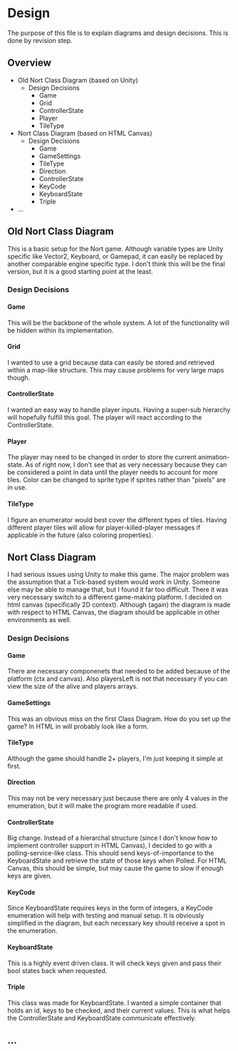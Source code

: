 # Design
The purpose of this file is to explain diagrams and design decisions. This is done by revision step.

## Overview
- Old Nort Class Diagram (based on Unity)
    - Design Decisions
        - Game
        - Grid
        - ControllerState
        - Player
        - TileType
- Nort Class Diagram (based on HTML Canvas)
    - Design Decisions
        - Game
        - GameSettings
        - TileType
        - Direction
        - ControllerState
        - KeyCode
        - KeyboardState
        - Triple
- ...


## Old Nort Class Diagram
This is a basic setup for the Nort game. Although variable types are Unity specific like Vector2, Keyboard, or Gamepad, it can easily be replaced by another comparable engine specific type. I don't think this will be the final version, but it is a good starting point at the least.

### Design Decisions
#### Game
This will be the backbone of the whole system. A lot of the functionality will be hidden within its implementation.

#### Grid
I wanted to use a grid because data can easily be stored and retrieved within a map-like structure. This may cause problems for very large maps though.

#### ControllerState
I wanted an easy way to handle player inputs. Having a super-sub hierarchy will hopefully fulfill this goal. The player will react according to the ControllerState.

#### Player
The player may need to be changed in order to store the current animation-state. As of right now, I don't see that as very necessary because they can be considered a point in data until the player needs to account for more tiles. Color can be changed to sprite type if sprites rather than "pixels" are in use.

#### TileType
I figure an enumerator would best cover the different types of tiles. Having different player tiles will allow for player-killed-player messages if applicable in the future (also coloring properties).


## Nort Class Diagram
I had serious issues using Unity to make this game. The major problem was the assumption that a Tick-based system would work in Unity. Someone else may be able to manage that, but I found it far too difficult. There it was very necessary switch to a different game-making platform. I decided on html canvas (specifically 2D context). Although (again) the diagram is made with respect to HTML Canvas, the diagram should be applicable in other environments as well.

### Design Decisions
#### Game
There are necessary componenets that needed to be added because of the platform (ctx and canvas). Also playersLeft is not that necessary if you can view the size of the alive and players arrays.

#### GameSettings
This was an obvious miss on the first Class Diagram. How do you set up the game? In HTML in will probably look like a form. 

#### TileType
Although the game should handle 2+ players, I'm just keeping it simple at first.

#### Direction
This may not be very necessary just because there are only 4 values in the enumeration, but it will make the program more readable if used.

#### ControllerState
Big change. Instead of a hierarchal structure (since I don't know how to implement controller support in HTML Canvas), I decided to go with a polling-service-like class. This should send keys-of-importance to the KeyboardState and retrieve the state of those keys when Polled. For HTML Canvas, this should be simple, but may cause the game to slow if enough keys are given.

#### KeyCode
Since KeyboardState requires keys in the form of integers, a KeyCode enumeration will help with testing and manual setup. It is obviously simplified in the diagram, but each necessary key should receive a spot in the enumeration.

#### KeyboardState
This is a highly event driven class. It will check keys given and pass their bool states back when requested.

#### Triple
This class was made for KeyboardState. I wanted a simple container that holds an id, keys to be checked, and their current values. This is what helps the ControllerState and KeyboardState communicate effectively.

## ...